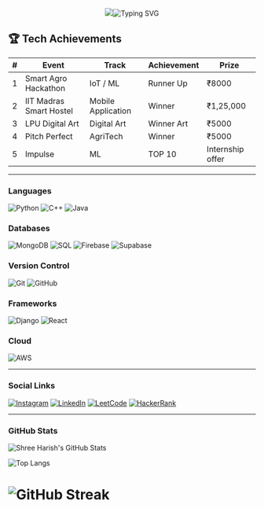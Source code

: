
<div align="center">
  <img src="https://git.io/typing-svg"><img src="https://readme-typing-svg.herokuapp.com?font=Roboto+Mono&pause=1000&color=F72711&background=381AFF00&center=true&vCenter=true&multiline=true&width=435&lines=Hey+I'm+Shree+Harish+V+!" alt="Typing SVG" />
</div>

## 🏆 Tech Achievements

<table align="center">
  <thead>
    <tr>
      <th>#</th>
      <th>Event</th>
      <th>Track</th>
      <th>Achievement</th>
      <th>Prize</th>
    </tr>
  </thead>
  <tbody>
    <tr>
      <td>1</td>
      <td>Smart Agro Hackathon</td>
      <td>IoT / ML</td>
      <td>Runner Up</td>
      <td>₹8000</td>
    </tr>
    <tr>
      <td>2</td>
      <td>IIT Madras Smart Hostel</td>
      <td>Mobile Application</td>
      <td>Winner</td>
      <td>₹1,25,000</td>
    </tr>
    <tr>
      <td>3</td>
      <td>LPU Digital Art</td>
      <td>Digital Art</td>
      <td>Winner Art</td>
      <td>₹5000</td>
    </tr>
    <tr>
      <td>4</td>
      <td>Pitch Perfect</td>
      <td>AgriTech</td>
      <td>Winner</td>
      <td>₹5000</td>
    </tr>
    <tr>
      <td>5</td>
      <td>Impulse</td>
      <td>ML</td>
      <td>TOP 10</td>
      <td>Internship offer </td>
    </tr>
  </tbody>
</table>

---

###  Languages  
![Python](https://img.shields.io/badge/Python-3776AB?style=for-the-badge&logo=python&logoColor=white)
![C++](https://img.shields.io/badge/C++-00599C?style=for-the-badge&logo=c%2B%2B&logoColor=white)
![Java](https://img.shields.io/badge/Java-ED8B00?style=for-the-badge&logo=java&logoColor=white)

###  Databases  
![MongoDB](https://img.shields.io/badge/MongoDB-47A248?style=for-the-badge&logo=mongodb&logoColor=white)
![SQL](https://img.shields.io/badge/SQL-003B57?style=for-the-badge&logo=sqlite&logoColor=white)
![Firebase](https://img.shields.io/badge/Firebase-FFCA28?style=for-the-badge&logo=firebase&logoColor=black)
![Supabase](https://img.shields.io/badge/Supabase-3ECF8E?style=for-the-badge&logo=supabase&logoColor=white)

###  Version Control  
![Git](https://img.shields.io/badge/Git-F05032?style=for-the-badge&logo=git&logoColor=white)
![GitHub](https://img.shields.io/badge/GitHub-181717?style=for-the-badge&logo=github&logoColor=white)

###  Frameworks  
![Django](https://img.shields.io/badge/Django-092E20?style=for-the-badge&logo=django&logoColor=white)
![React](https://img.shields.io/badge/React-20232A?style=for-the-badge&logo=react&logoColor=61DAFB)

###  Cloud  
![AWS](https://img.shields.io/badge/AWS-232F3E?style=for-the-badge&logo=amazon-aws&logoColor=white)

---

###  Social Links

[![Instagram](https://img.shields.io/badge/Instagram-%23E4405F?style=for-the-badge&logo=instagram&logoColor=white)](https://www.instagram.com/___.harish05.___)
[![LinkedIn](https://img.shields.io/badge/LinkedIn-%230077B5?style=for-the-badge&logo=linkedin&logoColor=white)](https://www.linkedin.com/in/shree-harish-v-b096892b6/)
[![LeetCode](https://img.shields.io/badge/LeetCode-%23FFA116?style=for-the-badge&logo=leetcode&logoColor=black)](https://leetcode.com/u/2Bh6d0bYRR/)
[![HackerRank](https://img.shields.io/badge/HackerRank-%232EC866?style=for-the-badge&logo=HackerRank&logoColor=white)](https://www.hackerrank.com/profile/shreeharishv)

---

###  GitHub Stats

![Shree Harish's GitHub Stats](https://github-readme-stats.vercel.app/api?username=000Shreeharish000&show_icons=true&theme=radical)

![Top Langs](https://github-readme-stats.vercel.app/api/top-langs/?username=000Shreeharish000&layout=compact&theme=radical)

![GitHub Streak](https://streak-stats.demolab.com?user=000Shreeharish000&theme=radical&hide_border=false)
=======

